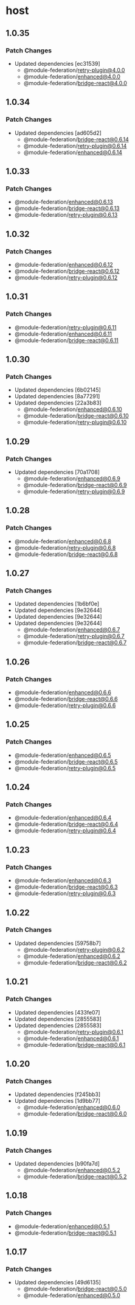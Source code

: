 # host

## 1.0.35

### Patch Changes

- Updated dependencies [ec31539]
  - @module-federation/retry-plugin@4.0.0
  - @module-federation/enhanced@4.0.0
  - @module-federation/bridge-react@4.0.0

## 1.0.34

### Patch Changes

- Updated dependencies [ad605d2]
  - @module-federation/bridge-react@0.6.14
  - @module-federation/retry-plugin@0.6.14
  - @module-federation/enhanced@0.6.14

## 1.0.33

### Patch Changes

- @module-federation/enhanced@0.6.13
- @module-federation/bridge-react@0.6.13
- @module-federation/retry-plugin@0.6.13

## 1.0.32

### Patch Changes

- @module-federation/enhanced@0.6.12
- @module-federation/bridge-react@0.6.12
- @module-federation/retry-plugin@0.6.12

## 1.0.31

### Patch Changes

- @module-federation/retry-plugin@0.6.11
- @module-federation/enhanced@0.6.11
- @module-federation/bridge-react@0.6.11

## 1.0.30

### Patch Changes

- Updated dependencies [6b02145]
- Updated dependencies [8a77291]
- Updated dependencies [22a3b83]
  - @module-federation/enhanced@0.6.10
  - @module-federation/bridge-react@0.6.10
  - @module-federation/retry-plugin@0.6.10

## 1.0.29

### Patch Changes

- Updated dependencies [70a1708]
  - @module-federation/enhanced@0.6.9
  - @module-federation/bridge-react@0.6.9
  - @module-federation/retry-plugin@0.6.9

## 1.0.28

### Patch Changes

- @module-federation/enhanced@0.6.8
- @module-federation/retry-plugin@0.6.8
- @module-federation/bridge-react@0.6.8

## 1.0.27

### Patch Changes

- Updated dependencies [1b6bf0e]
- Updated dependencies [9e32644]
- Updated dependencies [9e32644]
- Updated dependencies [9e32644]
  - @module-federation/enhanced@0.6.7
  - @module-federation/retry-plugin@0.6.7
  - @module-federation/bridge-react@0.6.7

## 1.0.26

### Patch Changes

- @module-federation/enhanced@0.6.6
- @module-federation/bridge-react@0.6.6
- @module-federation/retry-plugin@0.6.6

## 1.0.25

### Patch Changes

- @module-federation/enhanced@0.6.5
- @module-federation/bridge-react@0.6.5
- @module-federation/retry-plugin@0.6.5

## 1.0.24

### Patch Changes

- @module-federation/enhanced@0.6.4
- @module-federation/bridge-react@0.6.4
- @module-federation/retry-plugin@0.6.4

## 1.0.23

### Patch Changes

- @module-federation/enhanced@0.6.3
- @module-federation/bridge-react@0.6.3
- @module-federation/retry-plugin@0.6.3

## 1.0.22

### Patch Changes

- Updated dependencies [59758b7]
  - @module-federation/retry-plugin@0.6.2
  - @module-federation/enhanced@0.6.2
  - @module-federation/bridge-react@0.6.2

## 1.0.21

### Patch Changes

- Updated dependencies [433fe07]
- Updated dependencies [2855583]
- Updated dependencies [2855583]
  - @module-federation/retry-plugin@0.6.1
  - @module-federation/enhanced@0.6.1
  - @module-federation/bridge-react@0.6.1

## 1.0.20

### Patch Changes

- Updated dependencies [f245bb3]
- Updated dependencies [1d9bb77]
  - @module-federation/enhanced@0.6.0
  - @module-federation/bridge-react@0.6.0

## 1.0.19

### Patch Changes

- Updated dependencies [b90fa7d]
  - @module-federation/enhanced@0.5.2
  - @module-federation/bridge-react@0.5.2

## 1.0.18

### Patch Changes

- @module-federation/enhanced@0.5.1
- @module-federation/bridge-react@0.5.1

## 1.0.17

### Patch Changes

- Updated dependencies [49d6135]
  - @module-federation/bridge-react@0.5.0
  - @module-federation/enhanced@0.5.0
